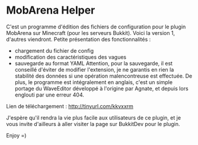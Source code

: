 MobArena Helper
==============

C'est un programme d'édition des fichiers de configuration pour le plugin MobArena sur Minecraft (pour les serveurs Bukkit). Voici la version 1, d'autres viendront. Petite présentation des fonctionnalités :
- chargement du fichier de config
- modification des caractéristiques des vagues
- sauvegarde au format YAML
Attention, pour la sauvegarde, il est conseillé d'éviter de modifier l'extension, je ne garantis en rien la stabilité des données si une opération malencontreuse est effectuée.
De plus, le programme est intégralement en anglais, c'est un simple portage du WaveEditor développé à l'origine par Agnate, et depuis lors englouti par une erreur 404.

Lien de téléchargement : http://tinyurl.com/kkvxxrm

J'espère qu'il rendra la vie plus facile aux utilisateurs de ce plugin, et je vous invite d'ailleurs à aller visiter la page sur BukkitDev pour le plugin.

Enjoy =)
